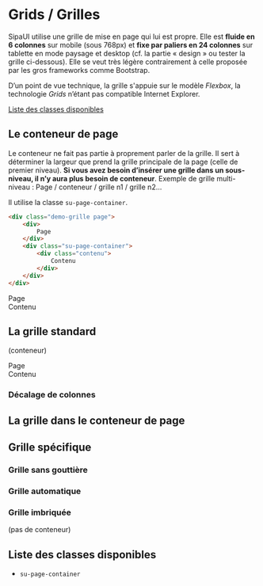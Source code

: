 # Grids / Grilles

SipaUI utilise une grille de mise en page qui lui est propre. Elle est **fluide en 6 colonnes** sur mobile (sous 768px) et **fixe par paliers en 24 colonnes** sur tablette en mode paysage et desktop (cf. la partie «&nbsp;design&nbsp;» ou tester la grille ci-dessous). Elle se veut très légère contrairement à celle proposée par les gros frameworks comme Bootstrap.

D’un point de vue technique, la grille s'appuie sur le modèle *Flexbox*, la technologie *Grids* n’étant pas compatible Internet Explorer.

<a href="#liste-classes" target="_self" class="link-button">Liste des classes disponibles</a>


<!-- STORY -->

## Le conteneur de page

Le conteneur ne fait pas partie à proprement parler de la grille. Il sert à déterminer la largeur que prend la grille principale de la page (celle de premier niveau). **Si vous avez besoin d’insérer une grille dans un sous-niveau, il n’y aura plus besoin de conteneur**. Exemple de grille multi-niveau&nbsp;: Page / conteneur / grille n1 / grille n2…

Il utilise la classe `su-page-container`.

```html
<div class="demo-grille page">
	<div>
		Page
	</div>
	<div class="su-page-container">
		<div class="contenu">
			Contenu
		</div>
	</div>
</div>
```

<div class="sipaui demo-conteneur">
	<div class="demo-grille page">
		<div>
			Page
		</div>
		<div class="su-page-container">
			<div class="contenu">
				Contenu
			</div>
		</div>
	</div>
</div>


## La grille standard

(conteneur)

<div class="sipaui">
	<div class="demo-grille page">
		<div>
			Page
		</div>
		<div class="su-grid-flex">
			<div class="contenu">
				Contenu
			</div>
		</div>
	</div>
</div>

### Décalage de colonnes

## La grille dans le conteneur de page

## Grille spécifique 

### Grille sans gouttière

### Grille automatique

### Grille imbriquée
(pas de conteneur)




<div id="liste-classes">

## Liste des classes disponibles
- `su-page-container`

</div>
